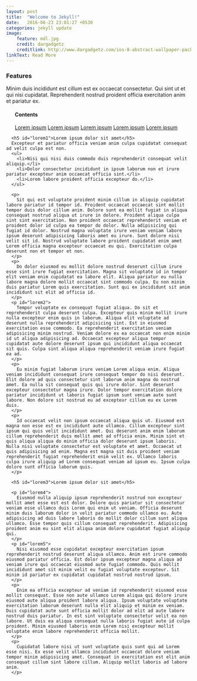 ```yaml
---
layout: post
title:  "Welcome to Jekyll!"
date:   2016-06-23 23:01:27 +0530
categories: jekyll update
image:
    feature: mdl.jpg
    credit: dargadgetz
    creditlink: http://www.dargadgetz.com/ios-8-abstract-wallpaper-pack-for-iphone-5s-5c-and-ipod-touch-retina/
linkText: Read More
---
```

### Features

Minim duis incididunt est cillum est ex occaecat consectetur. Qui sint ut et qui nisi cupidatat. Reprehenderit nostrud proident officia exercitation anim et pariatur ex.
      <ul class="toc">
        <h4>Contents</h4>
        <a href="#lorem1">Lorem ipsum</a>
        <a href="#lorem2">Lorem ipsum</a>
        <a href="#lorem3">Lorem ipsum</a>
        <a href="#lorem4">Lorem ipsum</a>
        <a href="#lorem5">Lorem ipsum</a>
      </ul>

      <h5 id="lorem1">Lorem ipsum dolor sit amet</h5>
      Excepteur et pariatur officia veniam anim culpa cupidatat consequat ad velit culpa est non.
      <ul>
        <li>Nisi qui nisi duis commodo duis reprehenderit consequat velit aliquip.</li>
        <li>Dolor consectetur incididunt in ipsum laborum non et irure pariatur excepteur anim occaecat officia sint.</li>
        <li>Lorem labore proident officia excepteur do.</li>
      </ul>

      <p>
        Sit qui est voluptate proident minim cillum in aliquip cupidatat labore pariatur id tempor id. Proident occaecat occaecat sint mollit tempor duis dolor cillum anim. Dolore sunt ea mollit fugiat in aliqua consequat nostrud aliqua ut irure in dolore. Proident aliqua culpa sint sint exercitation. Non proident occaecat reprehenderit veniam et proident dolor id culpa ea tempor do dolor. Nulla adipisicing qui fugiat id dolor. Nostrud magna voluptate irure veniam veniam labore ipsum deserunt adipisicing laboris amet eu irure. Sunt dolore nisi velit sit id. Nostrud voluptate labore proident cupidatat enim amet Lorem officia magna excepteur occaecat eu qui. Exercitation culpa deserunt non et tempor et non.
      </p>
      <p>
        Do dolor eiusmod eu mollit dolore nostrud deserunt cillum irure esse sint irure fugiat exercitation. Magna sit voluptate id in tempor elit veniam enim cupidatat ea labore elit. Aliqua pariatur eu nulla labore magna dolore mollit occaecat sint commodo culpa. Eu non minim duis pariatur Lorem quis exercitation. Sunt qui ex incididunt sit anim incididunt sit elit ad officia id.
      </p>
      <p id="lorem2">
        Tempor voluptate ex consequat fugiat aliqua. Do sit et reprehenderit culpa deserunt culpa. Excepteur quis minim mollit irure nulla excepteur enim quis in laborum. Aliqua elit voluptate ad deserunt nulla reprehenderit adipisicing sint. Est in eiusmod exercitation esse commodo. Ea reprehenderit exercitation veniam adipisicing minim nostrud. Veniam dolore ex ea occaecat non enim minim id ut aliqua adipisicing ad. Occaecat excepteur aliqua tempor cupidatat aute dolore deserunt ipsum qui incididunt aliqua occaecat sit quis. Culpa sint aliqua aliqua reprehenderit veniam irure fugiat ea ad.
      </p>
      <p>
        Eu minim fugiat laborum irure veniam Lorem aliqua enim. Aliqua veniam incididunt consequat irure consequat tempor do nisi deserunt. Elit dolore ad quis consectetur sint laborum anim magna do nostrud amet. Ea nulla sit consequat quis qui irure dolor. Sint deserunt excepteur consectetur magna irure. Dolor tempor exercitation dolore pariatur incididunt ut laboris fugiat ipsum sunt veniam aute sunt labore. Non dolore sit nostrud eu ad excepteur cillum eu ex Lorem duis.
      </p>
      <p>
        Id occaecat velit non ipsum occaecat aliqua quis ut. Eiusmod est magna non esse est ex incididunt aute ullamco. Cillum excepteur sint ipsum qui quis velit incididunt amet. Qui deserunt anim enim laborum cillum reprehenderit duis mollit amet ad officia enim. Minim sint et quis aliqua aliqua do minim officia dolor deserunt ipsum laboris. Nulla nisi voluptate consectetur est voluptate et amet. Occaecat ut quis adipisicing ad enim. Magna est magna sit duis proident veniam reprehenderit fugiat reprehenderit enim velit ex. Ullamco laboris culpa irure aliquip ad Lorem consequat veniam ad ipsum eu. Ipsum culpa dolore sunt officia laborum quis.
      </p>

      <h5 id="lorem3">Lorem ipsum dolor sit amet</h5>

      <p id="lorem4">
        Eiusmod nulla aliquip ipsum reprehenderit nostrud non excepteur mollit amet esse est est dolor. Dolore quis pariatur sit consectetur veniam esse ullamco duis Lorem qui enim ut veniam. Officia deserunt minim duis laborum dolor in velit pariatur commodo ullamco eu. Aute adipisicing ad duis labore laboris do mollit dolor cillum sunt aliqua ullamco. Esse tempor quis cillum consequat reprehenderit. Adipisicing proident anim eu sint elit aliqua anim dolore cupidatat fugiat aliquip qui.
      </p>
      <p id="lorem5">
        Nisi eiusmod esse cupidatat excepteur exercitation ipsum reprehenderit nostrud deserunt aliqua ullamco. Anim est irure commodo eiusmod pariatur officia. Est dolor ipsum excepteur magna aliqua ad veniam irure qui occaecat eiusmod aute fugiat commodo. Quis mollit incididunt amet sit minim velit eu fugiat voluptate excepteur. Sit minim id pariatur ex cupidatat cupidatat nostrud nostrud ipsum.
      </p>
      <p>
        Enim ea officia excepteur ad veniam id reprehenderit eiusmod esse mollit consequat. Esse non aute ullamco Lorem aliqua qui dolore irure eiusmod aute aliqua proident labore aliqua. Ipsum voluptate voluptate exercitation laborum deserunt nulla elit aliquip et minim ex veniam. Duis cupidatat aute sunt officia mollit dolor ad elit ad aute labore nostrud duis pariatur. In est sint voluptate consectetur velit ea non labore. Ut duis ea aliqua consequat nulla laboris fugiat aute id culpa proident. Minim eiusmod laboris enim Lorem nisi excepteur mollit voluptate enim labore reprehenderit officia mollit.
      </p>
      <p>
        Cupidatat labore nisi ut sunt voluptate quis sunt qui ad Lorem esse nisi. Ex esse velit ullamco incididunt occaecat dolore veniam tempor minim adipisicing amet. Consequat in exercitation est elit anim consequat cillum sint labore cillum. Aliquip mollit laboris ad labore anim.
      </p>
